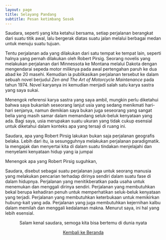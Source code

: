 ```yaml
---
layout: page
title: Selayang Pandang
subtitle: Pesan ketimbang Sosok
---
```


Saudara, seperti yang kita ketahui bersama, setiap perjalanan berangkat dari suatu titik awal,
lalu bergerak diatas suatu jalan melalui berbagai medan untuk menuju suatu tujuan.

Tentu perjalanan ada yang dilakukan dari satu tempat ke tempat lain, 
seperti halnya yang pernah dilakukan oleh Robert Pirsig.
Seorang novelis yang melakukan perjalanan dari Minnessota ke Montana melalui Dakota
dengan mengendarai sepeda motor miliknya pada awal pertengahan paruh ke dua abad ke 20 masehi.
Kemudian ia publikasikan perjalanan tersebut ke dalam sebuah novel 
berjudul <i>Zen and The Art of Motorcycle Maintenance</i> pada tahun 1974.
Novel karyanya ini kemudian menjadi salah satu karya sastra yang saya sukai.

Menengok referensi karya sastra yang saya ambil, mungkin perlu diketahui bahwa 
saya bukanlah seseorang lanjut usia yang sedang menikmati hari-hari senjanya,
namun demikian saya bukan juga seseorang yang sangat belia
yang masih samar dalam memandang seluk-beluk kenyataan yang ada. 
Bagi saya, usia merupakan suatu ukuran yang tidak cukup esensial
untuk diketahui dalam konteks apa yang tersaji di ruang ini.

Saudara, apa yang Robert Pirsig lakukan bukan saja perjalanan geografis belaka.
Lebih dari itu, ia sesungguhnya melakukan perjalanan paradigmatik.
Ia mengajak dan menyertai kita di dalam suatu tindakan
menjelajahi dan menyelami kenyataan hidup yang ia jumpai   

Menengok apa yang Robert Pirsig suguhkan, 

Saudara, disebut sebagai suatu perjalanan juga untuk seorang manusia
yang melakukan pencarian terhadap dirinya sendiri dalam suatu fase di dalam hidupnya.
Perjalanan yang menitikberatkan pada usaha untuk menemukan
dan menggali dirinya sendiri. Perjalanan yang membutuhkan bekal
berupa kehadiran penuh untuk memperhatikan seluk-beluk kenyataan yang terjadi.
Perjalanan yang membutuhkan keterbukaan untuk memikirkan hubung-kait yang ada.
Perjalanan yang juga membutuhkan kejernihan kalbu dalam memilah dan menggali kedalaman makna.
Menurut saya, ini hal yang lebih esensial.

<p style="text-align:center;">Salam kenal saudara, semoga kita bisa bertemu di dunia nyata</p>

<p style="text-align:center;">
  <a href="https://laminseima.github.io/beranda/">Kembali ke Beranda</a>
</p>
